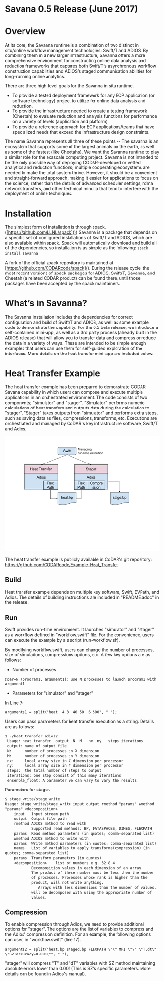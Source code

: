 # Savana 0.5 Release (June 2017)

Overview
=========

At its core, the Savanna runtime is a combination of two distinct in situ/online workflow management technologies:  Swift/T and ADIOS.  By combining them in a new larger infrastructure, Savanna offers a more comprehensive environment for constructing online data analysis and reduction frameworks that captures both Swift/T’s asynchronous workflow construction capabilities and ADIOS’s staged communication abilities for long-running online analytics.

There are three high-level goals for the Savanna in situ runtime.
* To provide a tested deployment framework for any ECP application
  (or software technology) project to utilize for online data analysis
  and reduction.
* To provide the infrastructure needed to create a testing
  framework (Cheetah) to evaluate reduction and analysis functions for
  performance on a variety of levels (application and platform)
* To provide a reference approach for ECP applications/teams that
  have specialized needs that exceed the infrastructure design
  constraints.


The name Savanna represents all three of these points -- The savanna
is an ecosystem that supports some of the largest animals on the
earth, as well as some of the fastest (like Cheetahs).  We want the
Savanna runtime to play a similar role for the exascale computing
project.  Savanna is not intended to be the only possible way of
deploying CODAR-developed or vetted analytics and reduction functions;
multiple cooperating ecosystems are needed to make the total system
thrive.  However, it should be a convenient and straight-forward
approach, making it easier for applications to focus on the science,
rather than the details of advanced scheduler settings, rdma network
transfers, and other technical minutia that tend to interfere with the
deployment of online techniques.

Installation
============

The simplest form of installation is through spack.  ([https://github.com/LLNL/spack]())  Savanna is a package that depends on a specific set of configured installations of Swift/T and ADIOS, which are also available within spack.  Spack will automatically download and build all of the dependencies, so installation is as simple as the following:
`spack install savanna`

A fork of the official spack repository is maintained at [https://github.com/CODARcode/spack]().  During the release cycle, the most recent versions of spack packages for ADIOS, Swift/T, Savanna, and Cheetah (a related CODAR product) can be found there, until those packages have been accepted by the spack maintainers.

What’s in Savanna?
===================

The Savanna installation includes the dependencies for correct
configuration and build of Swift/T and ADIOS, as well as some example
code to demonstrate the capability.  For the 0.5 beta release, we
introduce a self-contained mini-app, as well as a 3rd party process
(already built in the ADIOS release) that will allow you to transfer
data and compress or reduce the data in a variety of ways.  These are
intended to be simple enough examples that users can use them for
self-guided exploration of the interfaces.  More details on the heat
transfer mini-app are included below.

Heat Transfer Example
=====================

The heat transfer example has been prepared to demonstrate CODAR Savana capability in which users can compose and execute multiple applications in an orchestrated environment. 
The code consists of two components; "simulator" and "stager". "Simulator" performs numeric calculations of heat transfers and outputs data during the calculation to "stager". "Stager" takes outputs from "simulator" and performs extra steps, such as saving data as files, compressions, transforms, etc. Executions are orchestrated and managed by CoDAR's key infrastructure software, Swift/T and Adios.

![Heat Transfer Example](fig/heat.png?raw=true "Heat Transfer Example")

The heat transfer example is publicly available in CoDAR's git repository: https://github.com/CODARcode/Example-Heat_Transfer

Build
-----

Heat transfer example depends on multiple key software, Swift, EVPath, and Adios. The details of building instructions are included in "README.adoc" in the release. 

Run
---

Swift provides run-time environment. It launches "simulator" and "stager" as a workflow defined in "workflow.swift" file. For the convenience, users can execute the example by a s script (run-workflow.sh).

By modifying workflow.swift, users can change the number of processes, size of simulations, compressions options, etc. A few key options are as follows:

* Number of processes
```
@par=N (program1, argument1): use N processes to launch program1 with argument1
```

* Parameters for "simulator" and "stager"

In Line 7:
```
arguments1 = split("heat  4 3  40 50  6 500", " ");
```
Users can pass parameters for heat transfer execution as a string. Details are as follows:

```
$ ./heat_transfer_adios2
 Usage: heat_transfer  output  N  M   nx  ny   steps iterations
 output: name of output file
 N:      number of processes in X dimension
 M:      number of processes in Y dimension
 nx:     local array size in X dimension per processor
 ny:     local array size in Y dimension per processor
 steps:  the total number of steps to output
 iterations: one step consist of this many iterations
 ensenble_float: A parameter we can vary to vary the results
```

Parameters for stager.
```
$ stage_write/stage_write 
Usage: stage_write/stage_write input output rmethod "params" wmethod "params" <decomposition>
    input   Input stream path
    output  Output file path
    rmethod ADIOS method to read with
            Supported read methods: BP, DATASPACES, DIMES, FLEXPATH
    params  Read method parameters (in quotes; comma-separated list)
    wmethod ADIOS method to write with
    params  Write method parameters (in quotes; comma-separated list)
    names   List of variables to apply transforms(compression) (in quotes; comma-separated list)
    params  Transform parameters (in quotes)
    <decomposition>    list of numbers e.g. 32 8 4
            Decomposition values in each dimension of an array
            The product of these number must be less then the number
            of processes. Processes whose rank is higher than the
            product, will not write anything.
               Arrays with less dimensions than the number of values,
            will be decomposed with using the appropriate number of
            values.
```

Compression
------------

To enable compression through Adios, we need to provide additional options for "stager". The options are the list of variables to compress and the Adios' compression definition. For an example, the following options can used in "workflow.swift" (line 17). 
```
arguments2 = split("heat.bp staged.bp FLEXPATH \"\" MPI \"\" \"T,dt\" \"SZ:accuracy=0.001\"", " ");
```
"stager" will compress "T" and "dT" variables with SZ method maintaining absolute errors lower than 0.001 (This is SZ's specific parameters. More details can be found in Adios's manual). 

